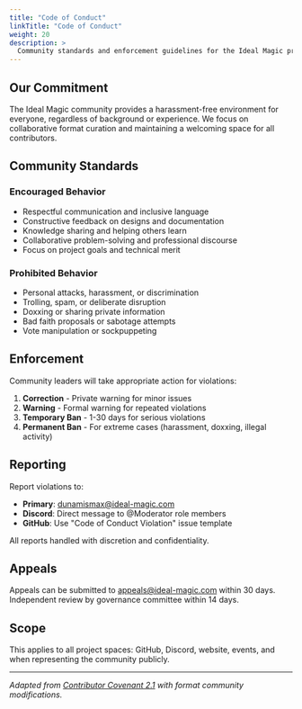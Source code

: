 ```yaml
---
title: "Code of Conduct"
linkTitle: "Code of Conduct"
weight: 20
description: >
  Community standards and enforcement guidelines for the Ideal Magic project.
---
```


## Our Commitment

The Ideal Magic community provides a harassment-free environment for
everyone, regardless of background or experience. We focus on collaborative format
curation and maintaining a welcoming space for all contributors.

## Community Standards

### Encouraged Behavior

- Respectful communication and inclusive language
- Constructive feedback on designs and documentation
- Knowledge sharing and helping others learn
- Collaborative problem-solving and professional discourse
- Focus on project goals and technical merit

### Prohibited Behavior

- Personal attacks, harassment, or discrimination
- Trolling, spam, or deliberate disruption
- Doxxing or sharing private information
- Bad faith proposals or sabotage attempts
- Vote manipulation or sockpuppeting

## Enforcement

Community leaders will take appropriate action for violations:

1. **Correction** - Private warning for minor issues
2. **Warning** - Formal warning for repeated violations
3. **Temporary Ban** - 1-30 days for serious violations
4. **Permanent Ban** - For extreme cases (harassment, doxxing, illegal activity)

## Reporting

Report violations to:

- **Primary**: <dunamismax@ideal-magic.com>
- **Discord**: Direct message to @Moderator role members
- **GitHub**: Use "Code of Conduct Violation" issue template

All reports handled with discretion and confidentiality.

## Appeals

Appeals can be submitted to <appeals@ideal-magic.com> within 30 days.
Independent review by governance committee within 14 days.

## Scope

This applies to all project spaces: GitHub, Discord, website, events, and when
representing the community publicly.

---

_Adapted from [Contributor Covenant 2.1](https://www.contributor-covenant.org)
with format community modifications._
